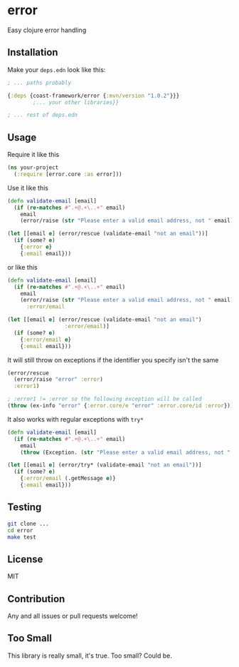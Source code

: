 # error
Easy clojure error handling

## Installation

Make your `deps.edn` look like this:

```clojure
; ... paths probably

{:deps {coast-framework/error {:mvn/version "1.0.2"}}}
        ;... your other libraries}}

; ... rest of deps.edn
```

## Usage

Require it like this

```clojure
(ns your-project
  (:require [error.core :as error]))
```

Use it like this

```clojure
(defn validate-email [email]
  (if (re-matches #".+@.+\..+" email)
    email
    (error/raise (str "Please enter a valid email address, not " email))))

(let [[email e] (error/rescue (validate-email "not an email"))]
  (if (some? e)
    {:error e}
    {:email email}))
```

or like this

```clojure
(defn validate-email [email]
  (if (re-matches #".+@.+\..+" email)
    email
    (error/raise (str "Please enter a valid email address, not " email))))
      :error/email

(let [[email e] (error/rescue (validate-email "not an email")
                  :error/email)]
  (if (some? e)
    {:error/email e}
    {:email email}))
```

It will still throw on exceptions if the identifier you specify isn't the same

```clojure
(error/rescue
  (error/raise "error" :error)
  :error1)

; :error1 != :error so the following exception will be called
(throw (ex-info "error" {:error.core/e "error" :error.core/id :error}))
```

It also works with regular exceptions with `try*`

```clojure
(defn validate-email [email]
  (if (re-matches #".+@.+\..+" email)
    email
    (throw (Exception. (str "Please enter a valid email address, not " email)))))

(let [[email e] (error/try* (validate-email "not an email"))]
  (if (some? e)
    {:error/email (.getMessage e)}
    {:email email}))
```

## Testing

```sh
git clone ...
cd error
make test
```

## License

MIT

## Contribution

Any and all issues or pull requests welcome!

## Too Small

This library is really small, it's true. Too small? Could be.

